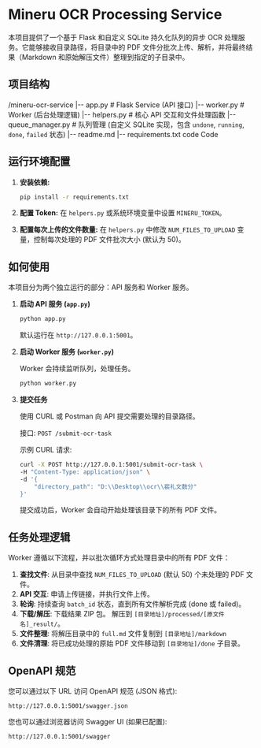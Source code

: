 # Mineru OCR Processing Service

本项目提供了一个基于 Flask 和自定义 SQLite 持久化队列的异步 OCR 处理服务。它能够接收目录路径，将目录中的 PDF 文件分批次上传、解析，并将最终结果（Markdown 和原始解压文件）整理到指定的子目录中。

## 项目结构
/mineru-ocr-service
|-- app.py # Flask Service (API 接口)
|-- worker.py # Worker (后台处理逻辑)
|-- helpers.py # 核心 API 交互和文件处理函数
|-- queue_manager.py # 队列管理 (自定义 SQLite 实现，包含 `undone`, `running`, `done`, `failed` 状态)
|-- readme.md
|-- requirements.txt
code
Code
## 运行环境配置

1. **安装依赖:**
   ```bash
   pip install -r requirements.txt
   ```

2. **配置 Token:**
   在 `helpers.py` 或系统环境变量中设置 `MINERU_TOKEN`。

3. **配置每次上传的文件数量:**
   在 `helpers.py` 中修改 `NUM_FILES_TO_UPLOAD` 变量，控制每次处理的 PDF 文件批次大小 (默认为 50)。

## 如何使用

本项目分为两个独立运行的部分：API 服务和 Worker 服务。

1. **启动 API 服务 (`app.py`)**

   ```bash
   python app.py
   ```

   默认运行在 `http://127.0.0.1:5001`。

2. **启动 Worker 服务 (`worker.py`)**

   Worker 会持续监听队列，处理任务。

   ```bash
   python worker.py
   ```

3. **提交任务**

   使用 CURL 或 Postman 向 API 提交需要处理的目录路径。

   接口: `POST /submit-ocr-task`

   示例 CURL 请求:

   ```bash
   curl -X POST http://127.0.0.1:5001/submit-ocr-task \
   -H "Content-Type: application/json" \
   -d '{
       "directory_path": "D:\\Desktop\\ocr\\裴礼文数分" 
   }'
   ```

   提交成功后，Worker 会自动开始处理该目录下的所有 PDF 文件。

## 任务处理逻辑

Worker 遵循以下流程，并以批次循环方式处理目录中的所有 PDF 文件：

1. **查找文件**: 从目录中查找 `NUM_FILES_TO_UPLOAD` (默认 50) 个未处理的 PDF 文件。
2. **API 交互**: 申请上传链接，并执行文件上传。
3. **轮询**: 持续查询 `batch_id` 状态，直到所有文件解析完成 (done 或 failed)。
4. **下载/解压**: 下载结果 ZIP 包。
   解压到 `[目录地址]/processed/[原文件名]_result/`。
5. **文件整理**:
   将解压目录中的 `full.md` 文件复制到 `[目录地址]/markdown`
6. **文件清理**: 将已成功处理的原始 PDF 文件移动到 `[目录地址]/done` 子目录。

## OpenAPI 规范

您可以通过以下 URL 访问 OpenAPI 规范 (JSON 格式):

```
http://127.0.0.1:5001/swagger.json
```

您也可以通过浏览器访问 Swagger UI (如果已配置):

```
http://127.0.0.1:5001/swagger
```